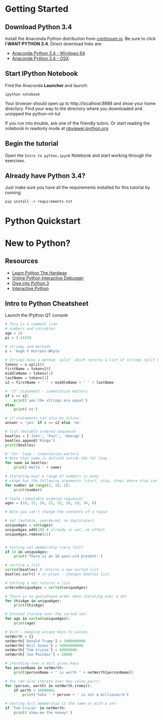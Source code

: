 # Getting Started

## Download Python 3.4

Install the Anaconda Python distribution from [continuum.io](http://continuum.io/downloads#py34).
Be sure to click **I WANT PYTHON 3.4**. Direct download links are:

- [Anaconda Python 3.4 - Windows 64](http://repo.continuum.io/anaconda3/Anaconda3-2.1.0-Windows-x86_64.exe)
- [Anaconda Python 3.4 - OSX](http://repo.continuum.io/anaconda3/Anaconda3-2.1.0-MacOSX-x86_64.pkg)


## Start IPython Notebook

Find the Anaconda **Launcher** and launch:

    ipython notebook

Your browser should open up to http://localhost:8888 and show your home directory.
Find your way to the directory where you downloaded and unzipped the python-ml-tut


If you run into trouble, ask one of the friendly tutors. Or start reading the notebook in 
readonly mode at [nbviewer.ipython.org](http://nbviewer.ipython.org/github/hardbyte/python-ml-tut/blob/master/Intro%20to%20python.ipynb)

## Begin the tutorial

Open the `Intro to python.ipynb` Notebook and start working through the exercises.


## Already have Python 3.4?
 
Just make sure you have all the requirements installed for this tutorial by running:

    pip install -r requirements.txt

# Python Quickstart

# New to Python?

## Resources

- [Learn Python The Hardway](http://learnpythonthehardway.org/book/)
- [Online Python Interactive Debugger](http://people.csail.mit.edu/pgbovine/python/)
- [Dive into Python 3](http://getpython3.com/diveintopython3/)
- [Interactive Python](http://interactivepython.org/courselib/static/thinkcspy/index.html)

## Intro to Python Cheatsheet

Launch the IPython QT console

```python
# This is a comment line
# numbers and variables
age = 26
pi = 3.14159

# strings and methods
s = 'Hugh F Durrant-Whyte'

# Strings have a method `split` which returns a list of strings split by whitespace
tokens = s.split()
firstName = tokens[0]
middleName = tokens[1]
lastName = tokens[2]
s2 = firstName + ' ' + middleName + ' ' + lastName

# 'if' statement - indentation matters
if s == s2:
    print('yes the strings are equal')
else:
    print('no')

# if statements can also be inline
answer = 'yes' if s == s2 else 'no' 

# list (mutable ordered sequence)
beatles = ['John', 'Paul', 'George']
beatles.append('Ringo')
print(beatles)

# 'for' loop - indentation matters
# Note that name is defined inside the for loop
for name in beatles:
    print('Hello ' + name)

# Iterating over a range of numbers is easy
# range has the following arguments (start, stop, step) where stop isn't included
for number in range(2, 10, 2):
    print(number)

# tuple (immutable ordered sequence)
ages = (18, 21, 28, 21, 22, 18, 19, 34, 9)

# Note you can't change the contents of a tuple

# set (mutable, unordered, no duplicates)
uniqueAges = set(ages)
uniqueAges.add(18) # already in set, no effect
uniqueAges.remove(21)


# testing set membership (very fast)
if 18 in uniqueAges:
    print('There is an 18-year-old present!')

# sorting a list
sorted(beatles) # returns a new sorted list
beatles.sort() # in-place - changes beatles list

# Sorting a set returns a list
orderedUniqueAges = sorted(uniqueAges)

# There is no guaranteed order when iterating over a set
for thisAge in uniqueAges:
    print(thisAge)

# Instead iterate over the sorted set:
for age in sorted(uniqueAges):
    print(age)

# dict - mapping unique keys to values
netWorth = {}
netWorth['Donald Trump'] = 3000000000
netWorth['Bill Gates'] = 58000000000
netWorth['Tom Cruise'] = 40000000
netWorth['Joe Postdoc'] = 20000

# iterating over a dict gives keys
for personName in netWorth:
    print(personName + " is worth " + netWorth[personName])

# You can also iterate over key-value pairs:
for (person, worth) in netWorth.items():
    if worth < 1000000:
        print('haha ' + person + ' is not a millionaire')

# testing dict membership is the same as with a set
if 'Tom Cruise' in netWorth:
    print('show me the money!')
```